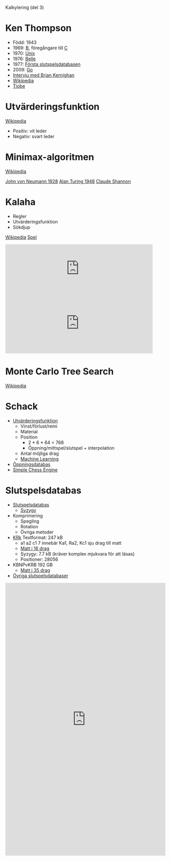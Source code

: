 Kalkylering (del 3)

# Ken Thompson
* Född: 1943
* 1969: [B](https://en.wikipedia.org/wiki/B_(programming_language)), föregångare till [C](https://en.wikipedia.org/wiki/C_(programming_language))
* 1970: [Unix](https://en.wikipedia.org/wiki/Unix)
* 1976: [Belle](https://en.wikipedia.org/wiki/Belle_(chess_machine))
* 1977: [Första slutspelsdatabasen](https://en.wikipedia.org/wiki/Endgame_tablebase)
* 2009: [Go](https://en.wikipedia.org/wiki/Go_(programming_language))
* [Intervju med Brian Kernighan](https://youtu.be/EY6q5dv_B-o?si=BZgbZfzNzxmCeTcM)
* [Wikipedia](https://en.wikipedia.org/wiki/Ken_Thompson)
* [Tiobe](https://www.tiobe.com/tiobe-index/)

# Utvärderingsfunktion
[Wikipedia](https://en.wikipedia.org/wiki/Evaluation_function)
* Positiv: vit leder
* Negativ: svart leder 

# Minimax-algoritmen
[Wikipedia](https://en.wikipedia.org/wiki/Minimax)

[John von Neumann 1928](https://en.wikipedia.org/wiki/John_von_Neumann#Game_theory)
[Alan Turing 1948](https://en.wikipedia.org/wiki/Turochamp)
[Claude Shannon](https://en.wikipedia.org/wiki/Claude_Shannon#Shannon's_computer_chess_program)

# Kalaha
* Regler
* Utvärderingsfunktion
* Sökdjup

[Wikipedia](https://en.wikipedia.org/wiki/Kalah)
[Spel](https://christernilsson.github.io/Lab/2019/118-Kalaha/)
<iframe src="https://christernilsson.github.io/2024/118-Kalaha/?scale=0.5" title="Kalaha" style="border:0; width:460px; height:170px;"></iframe>
<iframe src="https://christernilsson.github.io/2024/118-Kalaha/?scale=0.5" title="Kalaha" style="border:0; width:460px; height:170px;"></iframe>

# Monte Carlo Tree Search
[Wikipedia](https://en.wikipedia.org/wiki/Monte_Carlo_Tree_Search) 

# Schack

* [Utvärderingsfunktion](https://en.wikipedia.org/wiki/Computer_chess#Leaf_evaluation)
	* Vinst/förlust/remi
	* Material
	* Position
		* 2 * 6 * 64 = 768
		* Öppning/mittspel/slutspel + interpolation
	* Antal möjliga drag
	* [Machine Learning](https://en.wikipedia.org/wiki/Stockfish_(chess)#NNUE)
* [Öppningsdatabas](https://en.wikipedia.org/wiki/Computer_chess#Opening_book)
* [Simple Chess Engine](https://github.com/Kyle-L/Simple-Chess-Engine)

# Slutspelsdatabas

* [Slutspelsdatabas](https://en.wikipedia.org/wiki/Computer_chess#Endgame_tablebases)
	* [Syzygy](https://syzygy-tables.info)
* Komprimering
	* Spegling
	* Rotation
	* Övriga metoder
* [KRk](KRk.txt) Textformat: 247 kB
	* a1 a2 c1 7 innebär Ka1, Ra2, Kc1 sju drag till matt
	* [Matt i 16 drag](https://syzygy-tables.info/?fen=8/8/8/8/8/8/2Rk4/1K6_b_-_-_0_1)
	* Syzygy: 7.7 kB (kräver komplex mjukvara för att läsas)
	* Positioner: 28056
* KBNPvKRB 192 GB
	* [Matt i 35 drag](https://syzygy-tables.info/?fen=7k/P7/8/7K/B7/8/1N2r3/3b4_w_-_-_0_1)
* [Övriga slutspelsdatabaser](http://tablebase.sesse.net/)

<iframe src="https://syzygy-tables.info/?fen=8/8/8/8/8/8/2Rk4/1K6_b_-_-_0_1" title="Matt i 16 drag" style="border:0; width:500px; height:850px;"></iframe>
